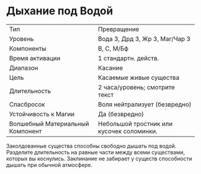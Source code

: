 
# Дыхание под Водой

| | |
|---|---|
|Тип|Превращение|
|Уровень| Вода 3, Дрд 3, Жр 3, Маг/Чар 3|
|Компоненты| В, С, М/Бф|
|Время активации| 1 стандартн. действ.|
|Диапазон| Касание|
|Цель| Касаемые живые существа|
|Длительность| 2 часа/уровень; смотрите текст|
|Спасбросок| Воля нейтрализует (безвредно)|
|Устойчивость к Магии| Да (безвредно)|
|Волшебный Материальный Компонент| Небольшой тростник или кусочек соломинки.|

Заколдованные существа способны
свободно дышать под водой. Разделите
длительность на равные части между
всеми существами, которых вы коснулись.
Заклинание не забирает у существ
способности дышать при обычной атмосфере.
